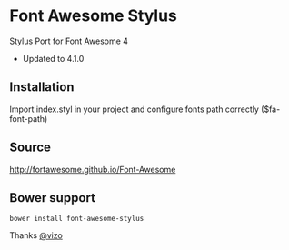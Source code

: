 Font Awesome Stylus
===================

Stylus Port for Font Awesome 4

* Updated to 4.1.0

## Installation
Import index.styl in your project and configure fonts path correctly ($fa-font-path)

## Source
http://fortawesome.github.io/Font-Awesome

## Bower support
`bower install font-awesome-stylus`

Thanks [@vizo](https://github.com/vizo)
